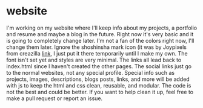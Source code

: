 # website
I'm working on my website where I'll keep info about my projects, a portfolio and resume and maybe a blog in the future. Right now it's very basic and it is going to completely change later. I'm not a fan of the colors right now, I'll change them later. Ignore the shoshinsha mark icon (it was by Joypixels from creazilla [link](https://creazilla.com/media/emoji/48446/japanese-symbol-for-beginner), I just put it there temporarily until I make my own. The font isn't set yet and styles are very minimal. The links all lead back to index.html since I haven't created the other pages. The social links just go to the normal websites, not any special profile. Special info such as projects, images, descriptions, blogs posts, links, and more will be added with js to keep the html and css clean, reusable, and modular. The code is not the best and could be better. If you want to help clean it up, feel free to make a pull request or report an issue.
